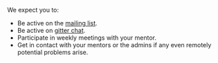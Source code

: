 We expect you to:

* Be active on the [mailing list](99xt@googlegroups.com).
* Be active on [gitter chat](https://gitter.im/99xt).
* Participate in weekly meetings with your mentor.
* Get in contact with your mentors or the admins if any even remotely potential problems arise.
